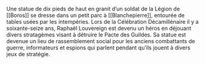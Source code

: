 Une statue de dix pieds de haut en granit d’un soldat de la Légion de [[Boros]] se dresse dans un petit parc à [[Blanchepierre]], entourée de tables usées par les intempéries. Lors de la Célébration Décamillénaire il y a soixante-seize ans, Raphaël Louvereign est devenu un héros en déjouant divers stratagèmes visant à détruire le Pacte des Guildes. Sa statue est devenue un lieu de rassemblement social pour les anciens combattants de guerre, informateurs et espions qui parlent pendant qu’ils jouent à divers jeux de stratégie. 